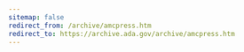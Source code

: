 ```yaml
---
sitemap: false 
redirect_from: /archive/amcpress.htm 
redirect_to: https://archive.ada.gov/archive/amcpress.htm 
---
```

